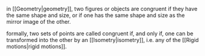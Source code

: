 in [[Geometry|geometry]], two figures or objects are congruent if they have the same shape and size, or if one has the same shape and size as the mirror image of the other.

formally, two sets of points are called congruent if, and only if, one can be transformed into the other by an [[Isometry|isometry]], i.e. any of the [[Rigid motions|rigid motions]].